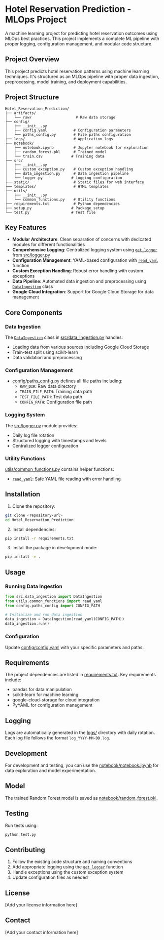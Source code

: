 # Hotel Reservation Prediction - MLOps Project

A machine learning project for predicting hotel reservation outcomes using MLOps best practices. This project implements a complete ML pipeline with proper logging, configuration management, and modular code structure.

## Project Overview

This project predicts hotel reservation patterns using machine learning techniques. It's structured as an MLOps pipeline with proper data ingestion, preprocessing, model training, and deployment capabilities.

## Project Structure

```
Hotel_Reservation_Prediction/
├── artifacts/
│   └── raw/                    # Raw data storage
├── config/
│   ├── __init__.py
│   ├── config.yaml            # Configuration parameters
│   └── paths_config.py        # File paths configuration
├── logs/                      # Application logs
├── notebook/
│   ├── notebook.ipynb         # Jupyter notebook for exploration
│   ├── random_forest.pkl      # Trained model
│   └── train.csv             # Training data
├── src/
│   ├── __init__.py
│   ├── custom_exception.py    # Custom exception handling
│   ├── data_ingestion.py      # Data ingestion pipeline
│   └── logger.py             # Logging configuration
├── static/                    # Static files for web interface
├── templates/                 # HTML templates
├── utils/
│   ├── __init__.py
│   └── common_functions.py    # Utility functions
├── requirements.txt           # Python dependencies
├── setup.py                  # Package setup
└── test.py                   # Test file
```

## Key Features

- **Modular Architecture**: Clean separation of concerns with dedicated modules for different functionalities
- **Comprehensive Logging**: Centralized logging system using [`get_logger`](src/logger.py) from [src/logger.py](src/logger.py)
- **Configuration Management**: YAML-based configuration with [`read_yaml`](utils/common_functions.py) function
- **Custom Exception Handling**: Robust error handling with custom exceptions
- **Data Pipeline**: Automated data ingestion and preprocessing using [`DataIngestion`](src/data_ingestion.py) class
- **Google Cloud Integration**: Support for Google Cloud Storage for data management

## Core Components

### Data Ingestion
The [`DataIngestion`](src/data_ingestion.py) class in [src/data_ingestion.py](src/data_ingestion.py) handles:
- Loading data from various sources including Google Cloud Storage
- Train-test split using scikit-learn
- Data validation and preprocessing

### Configuration Management
- [config/paths_config.py](config/paths_config.py) defines all file paths including:
  - `RAW_DIR`: Raw data directory
  - `TRAIN_FILE_PATH`: Training data path
  - `TEST_FILE_PATH`: Test data path
  - `CONFIG_PATH`: Configuration file path

### Logging System
The [src/logger.py](src/logger.py) module provides:
- Daily log file rotation
- Structured logging with timestamps and levels
- Centralized logger configuration

### Utility Functions
[utils/common_functions.py](utils/common_functions.py) contains helper functions:
- [`read_yaml`](utils/common_functions.py): Safe YAML file reading with error handling

## Installation

1. Clone the repository:
```bash
git clone <repository-url>
cd Hotel_Reservation_Prediction
```

2. Install dependencies:
```bash
pip install -r requirements.txt
```

3. Install the package in development mode:
```bash
pip install -e .
```

## Usage

### Running Data Ingestion
```python
from src.data_ingestion import DataIngestion
from utils.common_functions import read_yaml
from config.paths_config import CONFIG_PATH

# Initialize and run data ingestion
data_ingestion = DataIngestion(read_yaml(CONFIG_PATH))
data_ingestion.run()
```

### Configuration
Update [config/config.yaml](config/config.yaml) with your specific parameters and paths.

## Requirements

The project dependencies are listed in [requirements.txt](requirements.txt). Key requirements include:
- pandas for data manipulation
- scikit-learn for machine learning
- google-cloud-storage for cloud integration
- PyYAML for configuration management

## Logging

Logs are automatically generated in the [logs/](logs/) directory with daily rotation. Each log file follows the format `log_YYYY-MM-DD.log`.

## Development

For development and testing, you can use the [notebook/notebook.ipynb](notebook/notebook.ipynb) for data exploration and model experimentation.

## Model

The trained Random Forest model is saved as [notebook/random_forest.pkl](notebook/random_forest.pkl).

## Testing

Run tests using:
```bash
python test.py
```

## Contributing

1. Follow the existing code structure and naming conventions
2. Add appropriate logging using the [`get_logger`](src/logger.py) function
3. Handle exceptions using the custom exception system
4. Update configuration files as needed

## License

[Add your license information here]

## Contact

[Add your contact information here]